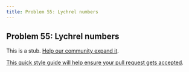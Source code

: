 ```yaml
---
title: Problem 55: Lychrel numbers
---
```

## Problem 55: Lychrel numbers

This is a stub. <a href='https://github.com/freecodecamp/guides/tree/master/src/pages/certifications/coding-interview-prep/project-euler/problem-55-lychrel-numbers/index.md' target='_blank' rel='nofollow'>Help our community expand it</a>.

<a href='https://github.com/freecodecamp/guides/blob/master/README.md' target='_blank' rel='nofollow'>This quick style guide will help ensure your pull request gets accepted</a>.

<!-- The article goes here, in GitHub-flavored Markdown. Feel free to add YouTube videos, images, and CodePen/JSBin embeds  -->
